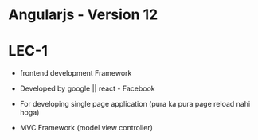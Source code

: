 # Angularjs - Version 12

# LEC-1
- frontend development Framework
- Developed by google || react - Facebook
- For developing single page application (pura ka pura page reload nahi hoga)


- MVC Framework (model view controller)

